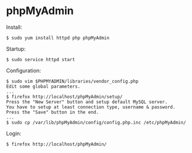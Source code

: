 phpMyAdmin
==========

Install:

    $ sudo yum install httpd php phpMyAdmin

Startup:

    $ sudo service httpd start

Configuration:

    $ sudo vim $PHPMYADMIN/libraries/vendor_config.php
    Edit some global parameters.
    ...
    $ firefox http://localhost/phpMyAdmin/setup/
    Press the "New Server" button and setup default MySQL server.
    You have to setup at least connection type, username & password.
    Press the "Save" button in the end.
    ...
    $ sudo cp /var/lib/phpMyAdmin/config/config.php.inc /etc/phpMyAdmin/


Login:

    $ firefox http://localhost/phpMyAdmin/